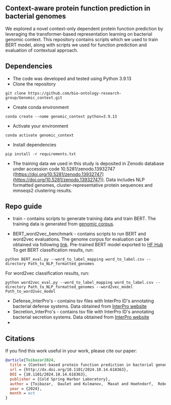## Context-aware protein function prediction in bacterial genomes

We explored a novel context-only dependent protein function prediction by leveraging the transformer-based representation learning on bacterial genomic context. This repository contains scripts which we used to train BERT model, along with scripts we used for function prediction and evaluation of contextual approach.

## Dependencies
* The code was developed and tested using Python 3.9.13
* Clone the repository
```terminal
git clone https://github.com/bio-ontology-research-group/Genomic_context.git
```
* Create conda environment
```terminal
conda create --name genomic_context python=3.9.13
```
* Activate your environment
```terminal
conda activate genomic_context
```
* Install dependencies
```terminal
pip install -r requirements.txt
```
* The training data we used in this study is deposited in Zenodo database under accession code 10.5281/zenodo.13932747 ([https://doi.org/10.5281/zenodo.13932747](https://doi.org/10.5281/zenodo.13932747)). Data includes NLP formatted genomes, cluster-representative protein sequences and mmseqs2 clustering results.


## Repo guide
- train - contains scripts to generate training data and train BERT. The training data is generated from [genomic corpus](https://doi.org/10.5281/zenodo.7047944).


- BERT_word2vec_benchmark - contains scripts to run BERT and word2vec evaluations. The genome corpus for evaluation can be obtained via following [link](https://doi.org/10.5281/zenodo.7047944). Pre-trained BERT model exported to [HF Hub](https://huggingface.co/Dauka-transformers/BERT_word2vec)
To get BERT classification results, run:
```terminal
python BERT_eval.py --word_to_label_mapping word_to_label.csv --directory Path_to_NLP_formatted_genomes
```
For word2vec classification results, run:
```terminal
python word2vec_eval.py --word_to_label_mapping word_to_label.csv --directory Path_to_NLP_formatted_genomes --word2vec_model Path_to_word2vec_model
```

- Defense_InterPro's - contains tsv files with InterPro ID's annotating bacterial defense systems. Data obtained from [InterPro website](https://www.ebi.ac.uk/interpro/entry/InterPro/#table)
- Secretion_InterPro's - contains tsv file with InterPro ID's annotating bacterial secretion systems. Data obtained from [InterPro website](https://www.ebi.ac.uk/interpro/entry/InterPro/#table)
- 
## Citations

If you find this work useful in your work, please cite our paper:
```bibtex
@article{Toibazar2024,
  title = {Context-based protein function prediction in bacterial genomes},
  url = {http://dx.doi.org/10.1101/2024.10.14.618363},
  DOI = {10.1101/2024.10.14.618363},
  publisher = {Cold Spring Harbor Laboratory},
  author = {Toibazar,  Daulet and Kulmanov,  Maxat and Hoehndorf,  Robert},
  year = {2024},
  month = oct 
}
```
